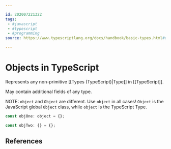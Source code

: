 ```yaml
---

id: 202007221322
tags:
 - #javascript
 - #typescript
 - #programming
source: https://www.typescriptlang.org/docs/handbook/basic-types.html#object

---
```


# Objects in TypeScript
Represents any non-primitive [[Types (TypeScript)|Type]] in [[TypeScript]]. 

May contain additional fields of any type.

NOTE: `object` and `Object` are different. Use `object` in all cases! `Object` is the JavaScript global `Object` class, while `object` is the TypeScript Type.

```js
const objOne: object = {};

const objTwo: {} = {};

```


## References

